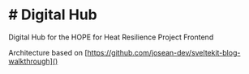 # # Digital Hub
Digital Hub for the HOPE for Heat Resilience Project Frontend

Architecture based on [https://github.com/josean-dev/sveltekit-blog-walkthrough]()


